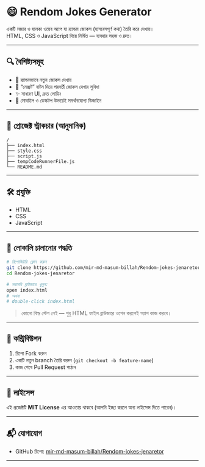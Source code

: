 # 😄 Rendom Jokes Generator

একটি মজার ও হালকা ওয়েব অ্যাপ যা র‍্যান্ডম জোকস (হাস্যরসপূর্ণ কথা) তৈরি করে দেখায়।  
HTML, CSS ও JavaScript দিয়ে নির্মিত — ব্যবহার সহজ ও দ্রুত।

---

## 🔍 বৈশিষ্ট্যসমূহ
- 🎲 র‍্যান্ডমভাবে নতুন জোকস দেখায়  
- 🔁 “নেক্সট” বাটন দিয়ে পরবর্তী জোকস দেখার সুবিধা  
- ✨ সাধারণ UI, দ্রুত লোডিং  
- 📱 মোবাইল ও ডেস্কটপ উভয়েই সমর্থনযোগ্য ডিজাইন  

---

## 📂 প্রোজেক্ট স্ট্রাকচার (আনুমানিক)
```
/
├── index.html
├── style.css
├── script.js
├── tempCodeRunnerFile.js
└── README.md
```

---

## 🛠️ প্রযুক্তি
- HTML  
- CSS  
- JavaScript  

---

## 🚀 লোকালি চালানোর পদ্ধতি

```bash
# রিপোজিটরি ক্লোন করুন
git clone https://github.com/mir-md-masum-billah/Rendom-jokes-jenaretor
cd Rendom-jokes-jenaretor

# সরাসরি ব্রাউজারে খুলুন:
open index.html
# অথবা
# double-click index.html
```

> কোনো বিল্ড স্টেপ নেই — শুধু HTML ফাইল ব্রাউজারে ওপেন করলেই অ্যাপ কাজ করবে।

---

## 🤝 কন্ট্রিবিউশন
1. রিপো Fork করুন  
2. একটি নতুন branch তৈরি করুন (`git checkout -b feature-name`)  
3. কাজ শেষে Pull Request পাঠান  

---

## 📄 লাইসেন্স
এই প্রজেক্টটি **MIT License** এর আওতায় থাকবে (আপনি ইচ্ছা করলে অন্য লাইসেন্স দিতে পারেন)।

---

## 📬 যোগাযোগ
- GitHub রিপো: [mir-md-masum-billah/Rendom-jokes-jenaretor](https://github.com/mir-md-masum-billah/Rendom-jokes-jenaretor)  

---


